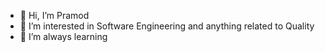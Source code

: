- 👋 Hi, I’m Pramod
- 👀 I’m interested in Software Engineering and anything related to Quality
- 🌱 I’m always learning


<!---
praximus/praximus is a ✨ special ✨ repository because its `README.md` (this file) appears on your GitHub profile.
You can click the Preview link to take a look at your changes.
--->
